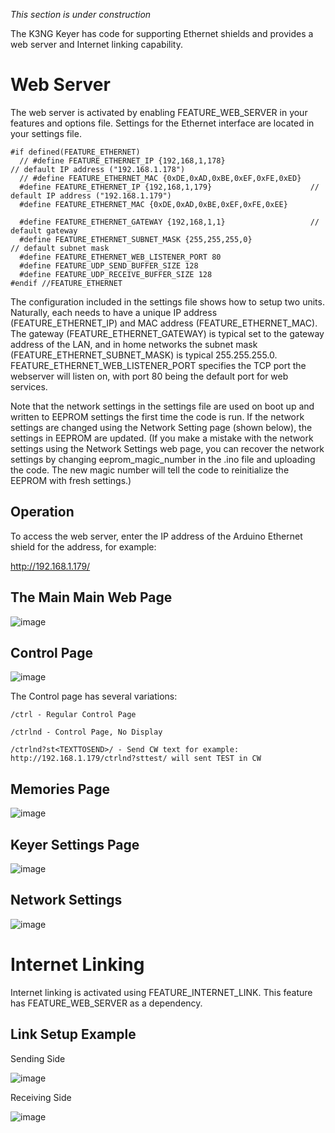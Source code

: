 _This section is under construction_

The K3NG Keyer has code for supporting Ethernet shields and provides a web server and Internet linking capability.

# Web Server

The web server is activated by enabling FEATURE_WEB_SERVER in your features and options file.  Settings for the Ethernet interface are located in your settings file.

    #if defined(FEATURE_ETHERNET)
      // #define FEATURE_ETHERNET_IP {192,168,1,178}                      // default IP address ("192.168.1.178")
      // #define FEATURE_ETHERNET_MAC {0xDE,0xAD,0xBE,0xEF,0xFE,0xED}
      #define FEATURE_ETHERNET_IP {192,168,1,179}                      // default IP address ("192.168.1.179")
      #define FEATURE_ETHERNET_MAC {0xDE,0xAD,0xBE,0xEF,0xFE,0xEE}

      #define FEATURE_ETHERNET_GATEWAY {192,168,1,1}                   // default gateway
      #define FEATURE_ETHERNET_SUBNET_MASK {255,255,255,0}                  // default subnet mask
      #define FEATURE_ETHERNET_WEB_LISTENER_PORT 80
      #define FEATURE_UDP_SEND_BUFFER_SIZE 128
      #define FEATURE_UDP_RECEIVE_BUFFER_SIZE 128
    #endif //FEATURE_ETHERNET

The configuration included in the settings file shows how to setup two units.  Naturally, each needs to have a unique IP address (FEATURE_ETHERNET_IP) and MAC address (FEATURE_ETHERNET_MAC).  The gateway (FEATURE_ETHERNET_GATEWAY) is typical set to the gateway address of the LAN, and in home networks the subnet mask (FEATURE_ETHERNET_SUBNET_MASK) is typical 255.255.255.0.  FEATURE_ETHERNET_WEB_LISTENER_PORT specifies the TCP port the webserver will listen on, with port 80 being the default port for web services.

Note that the network settings in the settings file are used on boot up and written to EEPROM settings the first time the code is run.  If the network settings are changed using the Network Setting page (shown below), the settings in EEPROM are updated.  (If you make a mistake with the network settings using the Network Settings web page, you can recover the network settings by changing eeprom_magic_number in the .ino file and uploading the code.  The new magic number will tell the code to reinitialize the EEPROM with fresh settings.)

## Operation

To access the web server, enter the IP address of the Arduino Ethernet shield for the address, for example:

http://192.168.1.179/

## The Main Main Web Page

![image](https://cloud.githubusercontent.com/assets/3332720/25308903/5cc5389e-278d-11e7-834b-7b93d8439a44.png)


## Control Page

![image](https://cloud.githubusercontent.com/assets/3332720/25308935/f0bd059a-278d-11e7-9b8d-4d7e2e7de0c0.png)

The Control page has several variations:

    /ctrl - Regular Control Page

    /ctrlnd - Control Page, No Display

    /ctrlnd?st<TEXTTOSEND>/ - Send CW text for example: http://192.168.1.179/ctrlnd?sttest/ will sent TEST in CW

## Memories Page

![image](https://cloud.githubusercontent.com/assets/3332720/25308940/023fc410-278e-11e7-9512-c98fd8045cbe.png)

## Keyer Settings Page

![image](https://cloud.githubusercontent.com/assets/3332720/25308945/19002f5a-278e-11e7-85e5-f738cc670124.png)

## Network Settings

![image](https://cloud.githubusercontent.com/assets/3332720/25308953/3ba9b3f0-278e-11e7-97e6-526363714fee.png)    

# Internet Linking

Internet linking is activated using FEATURE_INTERNET_LINK.  This feature has FEATURE_WEB_SERVER as a dependency.

## Link Setup Example

Sending Side

![image](https://cloud.githubusercontent.com/assets/3332720/25308913/9554f19a-278d-11e7-8b6c-87e38bae3946.png)

Receiving Side

![image](https://cloud.githubusercontent.com/assets/3332720/25308923/bb717ea2-278d-11e7-9747-478daeef1f2e.png)





